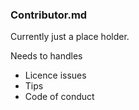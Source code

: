 ### Contributor.md

Currently just a place holder. 

Needs to handles
* Licence issues
* Tips
* Code of conduct

